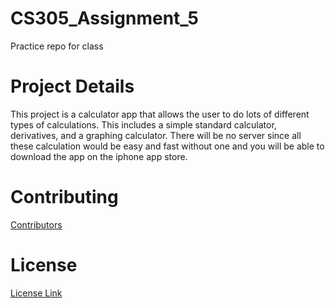 # CS305_Assignment_5
Practice repo for class

# Project Details
This project is a calculator app that allows the user to do lots of different types of calculations. This includes a simple standard calculator, derivatives, and a graphing calculator. There will be no server since all these calculation would be easy and fast without one and you will be able to download the app on the iphone app store.  

# Contributing
[Contributors](https://github.com/DylanMotz/CS305_Assignment_5/blob/main/CONTRIBUTING.md)

# License
[License Link](https://github.com/DylanMotz/CS305_Assignment_5/blob/main/LICENSE)
